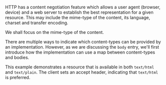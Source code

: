 HTTP has a content negotiation feature which allows a user agent
(browser, device) and a web server to establish the best representation
for a given resource. This may include the mime-type of the content, its
language, charset and transfer encoding.

We shall focus on the mime-type of the content.

There are multiple ways to indicate which content-types can be provided by an implementation. However, as we are discussing the `body` entry, we'll first introduce how the implementation can use a map between content-types and bodies.

This example demonstrates a resource that is available in both `text/html` and `text/plain`. The client sets an accept header, indicating that `text/html` is preferred.
